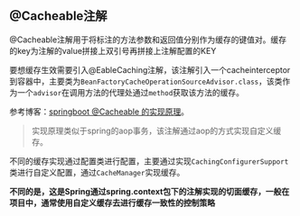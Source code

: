 ## @Cacheable注解

@Cacheable注解用于将标注的方法参数和返回值分别作为缓存的键值对。缓存的key为注解的value拼接上双引号再拼接上注解配置的KEY

要想缓存生效需要引入@EableCaching注解，该注解引入一个cacheinterceptor到容器中，主要类为`BeanFactoryCacheOperationSourceAdvisor.class`​，该类作为一个`advisor`​在调用方法的代理处通过`method`​获取该方法的缓存。

参考博客：[springboot @Cacheable 的实现原理](https://blog.csdn.net/libankling2008/article/details/117586654)。

> 实现原理类似于spring的aop事务，该注解通过aop的方式实现自定义缓存。

不同的缓存实现通过配置类进行配置，主要通过实现`CachingConfigurerSupport`​类进行自定义配置，通过`CacheManager`​实现缓存。

**不同的是，这是Spring通过spring.context包下的注解实现的切面缓存，一般在项目中，通常使用自定义缓存去进行缓存一致性的控制策略**

‍
